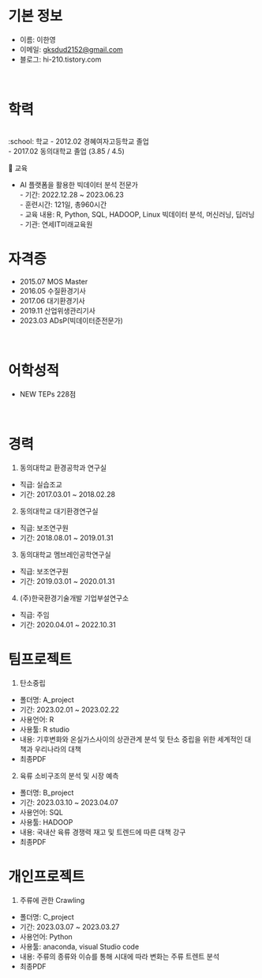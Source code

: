 # 기본 정보
- 이름: 이한영
- 이메일: gksdud2152@gmail.com
- 블로그: hi-210.tistory.com
<br/>

# 학력
<br/>
:school: 학교
- 2012.02 경혜여자고등학교 졸업<br/>
- 2017.02 동의대학교 졸업 (3.85 / 4.5)
<br/>

:school: 교육
 - AI 플랫폼을 활용한 빅데이터 분석 전문가<br/>
       - 기간: 2022.12.28 ~ 2023.06.23<br/> 
       - 훈련시간: 121일, 총960시간<br/>
       - 교육 내용: R, Python, SQL, HADOOP, Linux 
                   빅데이터 분석, 머신러닝, 딥러닝<br/>
       - 기관: 연세IT미래교육원<br/>

# 자격증
- 2015.07 MOS Master
- 2016.05 수질환경기사
- 2017.06 대기환경기사
- 2019.11 산업위생관리기사
- 2023.03 ADsP(빅데이터준전문가)
<br/>

# 어학성적
- NEW TEPs 228점
<br/>

# 경력
1. 동의대학교 환경공학과 연구실
- 직급: 실습조교 
- 기간: 2017.03.01 ~ 2018.02.28

2. 동의대학교 대기환경연구실 
- 직급: 보조연구원
- 기간: 2018.08.01 ~ 2019.01.31

3. 동의대학교 멤브레인공학연구실
- 직급: 보조연구원
- 기간: 2019.03.01 ~ 2020.01.31

4. (주)한국환경기술개발 기업부설연구소
- 직급: 주임
- 기간: 2020.04.01 ~ 2022.10.31


# 팀프로젝트
1. 탄소중립 
- 폴더명: A_project
- 기간: 2023.02.01 ~ 2023.02.22
- 사용언어: R
- 사용툴: R studio
- 내용: 기후변화와 온실가스사이의 상관관계 분석 및
       탄소 중립을 위한 세계적인 대책과 우리나라의 대책 
- 최종PDF


2. 육류 소비구조의 분석 및 시장 예측
- 폴더명: B_project
- 기간: 2023.03.10 ~ 2023.04.07
- 사용언어: SQL
- 사용툴: HADOOP
- 내용: 국내산 육류 경쟁력 재고 및 트렌드에 따른 대책 강구
- 최종PDF

# 개인프로젝트
1. 주류에 관한 Crawling
- 폴더명: C_project
- 기간: 2023.03.07 ~ 2023.03.27
- 사용언어: Python
- 사용툴: anaconda, visual Studio code
- 내용: 주류의 종류와 이슈를 통해 시대에 따라 변화는 주류 트렌트 분석
- 최종PDF
